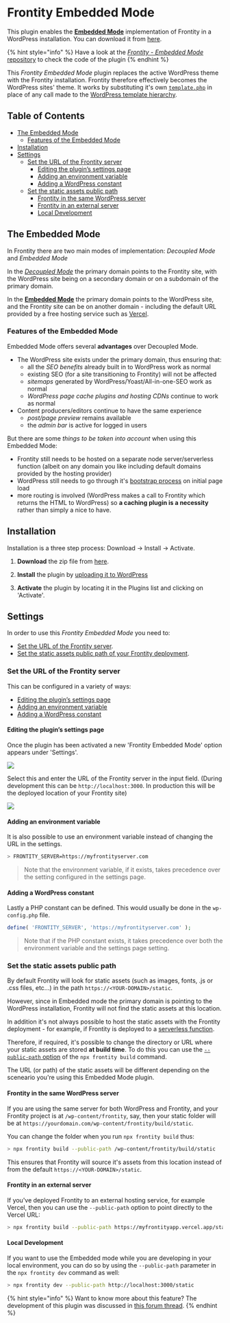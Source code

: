 # Frontity Embedded Mode

This plugin enables the **[Embedded Mode](https://docs.frontity.org/architecture/embedded-mode)** implementation of Frontity in a WordPress installation. You can download it from [here](https://github.com/frontity/frontity-embedded/archive/refs/heads/master.zip).

{% hint style="info" %}
Have a look at the [_Frontity - Embedded Mode_ repository](https://github.com/frontity/frontity-embedded) to check the code of the plugin
{% endhint %}

This _Frontity Embedded Mode_ plugin replaces the active WordPress theme with the Frontity installation. Frontity therefore effectively becomes the WordPress sites' theme. It works by substituting it's own [`template.php`](https://github.com/frontity/frontity-embedded/blob/master/includes/template.php) in place of any call made to the [WordPress template hierarchy](https://developer.wordpress.org/themes/basics/template-hierarchy/).

## Table of Contents

<!-- toc -->

- [The Embedded Mode](#the-embedded-mode)
  - [Features of the Embedded Mode](#features-of-the-embedded-mode)
- [Installation](#installation)
- [Settings](#settings)
  - [Set the URL of the Frontity server](#set-the-url-of-the-frontity-server)
    - [Editing the plugin’s settings page](#editing-the-plugins-settings-page)
    - [Adding an environment variable](#adding-an-environment-variable)
    - [Adding a WordPress constant](#adding-a-wordpress-constant)
  - [Set the static assets public path](#set-the-static-assets-public-path)
    - [Frontity in the same WordPress server](#frontity-in-the-same-wordpress-server)
    - [Frontity in an external server](#frontity-in-an-external-server)
    - [Local Development](#local-development)

<!-- tocstop -->

## The Embedded Mode

In Frontity there are two main modes of implementation: _Decoupled Mode_ and _Embedded Mode_

In the _[Decoupled Mode](https://docs.frontity.org/architecture/decoupled-mode)_ the primary domain points to the Frontity site, with the WordPress site being on a secondary domain or on a subdomain of the primary domain.

In the **[Embedded Mode](https://docs.frontity.org/architecture/embedded-mode)** the primary domain points to the WordPress site, and the Frontity site can be on another domain - including the default URL provided by a free hosting service such as [Vercel](https://docs.frontity.org/deployment/deploy-using-vercel).

### Features of the Embedded Mode

Embedded Mode offers several **advantages** over Decoupled Mode.

- The WordPress site exists under the primary domain, thus ensuring that:
  - all the _SEO benefits_ already built in to WordPress work as normal
  - existing SEO (for a site transitioning to Frontity) will not be affected
  - _sitemaps_ generated by WordPress/Yoast/All-in-one-SEO work as normal
  - _WordPress page cache plugins and hosting CDNs_ continue to work as normal
- Content producers/editors continue to have the same experience
  - _post/page preview_ remains available
  - the _admin bar_ is active for logged in users

But there are some _things to be taken into account_ when using this Embedded Mode:

- Frontity still needs to be hosted on a separate node server/serverless function (albeit on any domain you like including default domains provided by the hosting provider)
- WordPress still needs to go through it's [bootstrap process](https://wordpress.tv/2017/06/22/alain-schlesser-demystifying-the-wordpress-bootstrap-process/) on initial page load
- more routing is involved (WordPress makes a call to Frontity which returns the HTML to WordPress) so **a caching plugin is a necessity** rather than simply a nice to have.

## Installation

Installation is a three step process: Download → Install → Activate.

1. **Download** the zip file from [here](https://github.com/frontity/frontity-embedded/archive/refs/heads/master.zip).

2. **Install** the plugin by [uploading it to WordPress](https://wordpress.org/support/article/managing-plugins/#manual-upload-via-wordpress-admin)

3. **Activate** the plugin by locating it in the Plugins list and clicking on 'Activate'.

## Settings

In order to use this _Frontity Embedded Mode_ you need to:

- [Set the URL of the Frontity server](#set-the-url-of-the-frontity-server).
- [Set the static assets public path of your Frontity deployment](#set-the-static-assets-public-path).

### Set the URL of the Frontity server

This can be configured in a variety of ways:

- [Editing the plugin’s settings page](#editing-the-plugins-settings-page)
- [Adding an environment variable](#adding-an-environment-variable)
- [Adding a WordPress constant](#adding-a-wordpress-constant)

#### Editing the plugin’s settings page

Once the plugin has been activated a new 'Frontity Embedded Mode' option appears under 'Settings'.

![](../.gitbook/assets/embedded-mode-img01.png)

Select this and enter the URL of the Frontity server in the input field. (During development this can be `http://localhost:3000`. In production this will be the deployed location of your Frontity site)

![](../.gitbook/assets/embedded-mode-img02.png)

#### Adding an environment variable

It is also possible to use an environment variable instead of changing the URL in the settings.

```bash
> FRONTITY_SERVER=https://myfrontityserver.com
```

> Note that the environment variable, if it exists, takes precedence over the setting configured in the settings page.

#### Adding a WordPress constant

Lastly a PHP constant can be defined. This would usually be done in the `wp-config.php` file.

```php
define( 'FRONTITY_SERVER', 'https://myfrontityserver.com' );
```

> Note that if the PHP constant exists, it takes precedence over both the environment variable and the settings page setting.

### Set the static assets public path

By default Frontity will look for static assets (such as images, fonts, .js or .css files, etc...) in the path `https://<YOUR-DOMAIN>/static`.

However, since in Embedded mode the primary domain is pointing to the WordPress installation, Frontity will not find the static assets at this location.

In addition it's not always possible to host the static assets with the Frontity deployment - for example, if Frontity is deployed to a [serverless function](https://www.pubnub.com/blog/what-is-a-serverless-function/).

Therefore, if required, it's possible to change the directory or URL where your static assets are stored **at build time**. To do this you can use the [`--public-path` option](https://api.frontity.org/frontity-cli/build-commands/build#the-public-path-option) of the `npx frontity build` command.

The URL (or path) of the static assets will be different depending on the sceneario you're using this Embedded Mode plugin.

#### Frontity in the same WordPress server

If you are using the same server for both WordPress and Frontity, and your Frontity project is at `/wp-content/frontity`, say, then your static folder will be at `https://yourdomain.com/wp-content/frontity/build/static`.

You can change the folder when you run `npx frontity build` thus:

```bash
> npx frontity build --public-path /wp-content/frontity/build/static
```

This ensures that Frontity will source it's assets from this location instead of from the default `https://<YOUR-DOMAIN>/static`.

#### Frontity in an external server

If you've deployed Frontity to an external hosting service, for example Vercel, then you can use the `--public-path` option to point directly to the Vercel URL:

```bash
> npx frontity build --public-path https://myfrontityapp.vercel.app/static
```

#### Local Development

If you want to use the Embedded mode while you are developing in your local environment, you can do so by using the `--public-path` parameter in the `npx frontity dev` command as well:

```bash
> npx frontity dev --public-path http://localhost:3000/static
```

{% hint style="info" %}
Want to know more about this feature? The development of this plugin was discussed in [this forum thread](https://community.frontity.org/t/embedded-mode/1432).
{% endhint %}

